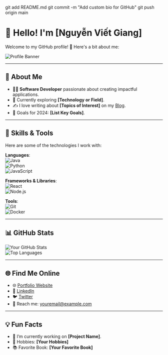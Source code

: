 git add README.md
git commit -m "Add custom bio for GitHub"
git push origin main


# 👋 Hello! I'm [Nguyễn Viết Giang]  
Welcome to my GitHub profile! 🌟 Here's a bit about me:  

![Profile Banner](https://via.placeholder.com/1000x300?text=Your+Custom+Banner)  

---

## 📖 About Me  
- 🧑‍💻 **Software Developer** passionate about creating impactful applications.  
- 🌱 Currently exploring **[Technology or Field]**.  
- ✍️ I love writing about **[Topics of Interest]** on my [Blog](https://yourbloglink.com).  
- 🎯 Goals for 2024: **[List Key Goals]**.  

---

## 🔧 Skills & Tools  
Here are some of the technologies I work with:  

**Languages**:  
![Java](https://img.shields.io/badge/Java-ED8B00?style=for-the-badge&logo=java&logoColor=white)  
![Python](https://img.shields.io/badge/Python-3776AB?style=for-the-badge&logo=python&logoColor=white)  
![JavaScript](https://img.shields.io/badge/JavaScript-F7DF1E?style=for-the-badge&logo=javascript&logoColor=black)  

**Frameworks & Libraries**:  
![React](https://img.shields.io/badge/React-20232A?style=for-the-badge&logo=react&logoColor=61DAFB)  
![Node.js](https://img.shields.io/badge/Node.js-339933?style=for-the-badge&logo=node.js&logoColor=white)  

**Tools**:  
![Git](https://img.shields.io/badge/Git-F05032?style=for-the-badge&logo=git&logoColor=white)  
![Docker](https://img.shields.io/badge/Docker-2496ED?style=for-the-badge&logo=docker&logoColor=white)  

---

## 📊 GitHub Stats  
![Your GitHub Stats](https://github-readme-stats.vercel.app/api?username=YourGitHubUsername&show_icons=true&theme=radical)  
![Top Languages](https://github-readme-stats.vercel.app/api/top-langs/?username=YourGitHubUsername&layout=compact&theme=radical)  

---

## 🌐 Find Me Online  
- 🌐 [Portfolio Website](https://yourwebsite.com)  
- 💼 [LinkedIn](https://linkedin.com/in/yourprofile)  
- 🐦 [Twitter](https://twitter.com/yourprofile)  
- 📧 Reach me: [youremail@example.com](mailto:youremail@example.com)  

---

## 💡 Fun Facts  
- 🔭 I’m currently working on **[Project Name]**.  
- 🎨 Hobbies: **[Your Hobbies]**  
- 📚 Favorite Book: **[Your Favorite Book]**  
